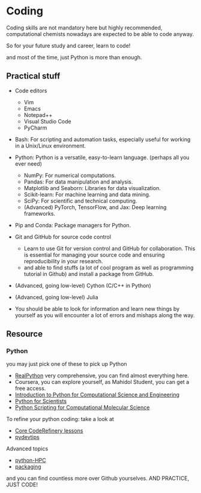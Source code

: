 # Coding

Coding skills are not mandatory here but highly recommended, computational chemists nowadays are expected to be able to code anyway.

So for your future study and career, learn to code!

and most of the time, just Python is more than enough.



## Practical stuff
- Code editors
    - Vim
    - Emacs
    - Notepad++
    - Visual Studio Code
    - PyCharm
- Bash: For scripting and automation tasks, especially useful for working in a Unix/Linux environment.
- Python: Python is a versatile, easy-to-learn language. (perhaps all you ever need)
    - NumPy: For numerical computations.
    - Pandas: For data manipulation and analysis.
    - Matplotlib and Seaborn: Libraries for data visualization.
    - Scikit-learn: For machine learning and data mining.
    - SciPy: For scientific and technical computing.
    - (Advanced) PyTorch, TensorFlow, and Jax: Deep learning frameworks.
- Pip and Conda: Package managers for Python.


- Git and GitHub for source code control
    - Learn to use Git for version control and GitHub for collaboration. This is essential for managing your source code and ensuring reproducibility in your research.
    - and able to find stuffs (a lot of cool program as well as programming tutorial in Github) and install a package from GitHub.
- (Advanced, going low-level) Cython (C/C++ in Python)
- (Advanced, going low-level) Julia

- You should be able to look for information and learn new things by yourself as you will encounter a lot of errors and mishaps along the way.


## Resource

### Python 

you may just pick one of these to pick up Python
- [RealPython](https://realpython.com/) very comprehensive, you can find almost everything here.
- Coursera, you can explore yourself, as Mahidol Student, you can get a free access.
- [Introduction to Python for Computational Science and Engineering](https://fangohr.github.io/introduction-to-python-for-computational-science-and-engineering/index.html)
- [Python for Scientists](https://astrofrog.github.io/py4sci/)
- [Python Scripting for Computational Molecular Science](https://education.molssi.org/python_scripting_cms/index.html)

To refine your python coding: take a look at
- [Core CodeRefinery lessons](https://coderefinery.org/lessons/core/#self-study-workshop)
- [pydevtips](https://github.com/ebezzam/python-dev-tips)

Advanced topics
- [python-HPC](https://github.com/eth-cscs/PythonHPC)
- [packaging](https://github.com/ArjanCodes/2023-package)

and you can find countless more over Github yourselves.
AND PRACTICE, JUST CODE!
